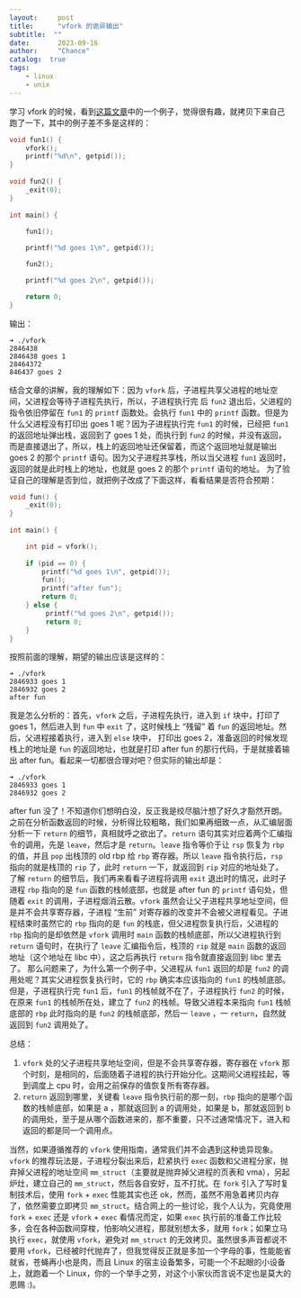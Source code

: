 ```yaml
---
layout:     post
title:      "vfork 的诡异输出"
subtitle:  ""
date:       2023-09-16
author:     "Chance"
catalog:  true
tags:
    - linux
    - unix
---
```


学习 vfork 的时候，看到[这篇文章](https://blog.csdn.net/kxcfzyk/article/details/41411099)中的一个例子，觉得很有趣，就拷贝下来自己跑了一下，其中的例子差不多是这样的：
```c
void fun1() {
    vfork();
    printf("%d\n", getpid());
}
 
void fun2() {
    _exit(0);
}
 
int main() {
 
    fun1();

    printf("%d goes 1\n", getpid());

    fun2();   

    printf("%d goes 2\n", getpid());

    return 0;
}
```
<!-- more -->
输出： 
```shell
➜ ./vfork
2846438
2846438 goes 1
28464372
846437 goes 2
```
结合文章的讲解，我的理解如下：因为 `vfork` 后，子进程共享父进程的地址空间，父进程会等待子进程先执行，所以，子进程执行完 后 `fun2` 退出后，父进程的指令依旧停留在 `fun1` 的 `printf` 函数处。会执行 `fun1` 中的 `printf` 函数。但是为什么父进程没有打印出 goes 1 呢？因为子进程执行完 `fun1` 的时候，已经把 `fun1` 的返回地址弹出栈，返回到了 goes 1 处，而执行到 `fun2` 的时候，并没有返回，而是直接退出了，所以，栈上的返回地址还保留着，而这个返回地址就是输出 goes 2 的那个 `printf` 语句。因为父子进程共享栈，所以当父进程 `fun1` 返回时，返回的就是此时栈上的地址，也就是 goes 2 的那个 `printf` 语句的地址。
为了验证自己的理解是否到位，就把例子改成了下面这样，看看结果是否符合预期：
```c
void fun() {
    _exit(0);
}
 
int main() {

    int pid = vfork();
 
    if (pid == 0) {
        printf("%d goes 1\n", getpid());
        fun();   
        printf("after fun");
        return 0;
    } else {
         printf("%d goes 2\n", getpid());
         return 0;
    }
}
```
按照前面的理解，期望的输出应该是这样的：
```shell
➜ ./vfork             
2846933 goes 1
2846932 goes 2
after fun
```
我是怎么分析的：首先，`vfork` 之后，子进程先执行，进入到 `if` 块中，打印了 goes 1，然后进入到 `fun` 中 `exit` 了，这时候栈上 “残留” 着 `fun` 的返回地址。然后，父进程接着执行，进入到 `else` 块中， 打印出 goes 2，准备返回的时候发现栈上的地址是 `fun` 的返回地址，也就是打印 after fun 的那行代码，于是就接着输出 after fun。看起来一切都很合理对吧？但实际的输出却是：
```shell
➜ ./vfork             
2846933 goes 1
2846932 goes 2
```
after fun 没了！不知道你们想明白没，反正我是绞尽脑汁想了好久才豁然开朗。之前在分析函数返回的时候，分析得比较粗略，我们如果再细致一点，从汇编层面分析一下 `return` 的细节，真相就呼之欲出了。`return` 语句其实对应着两个汇编指令的调用，先是 `leave`，然后才是 `return`。`leave` 指令等价于让 `rsp` 恢复为 `rbp` 的值，并且 `pop` 出栈顶的 old rbp 给 `rbp` 寄存器。所以 `leave` 指令执行后，`rsp` 指向的就是栈顶的 `rip` 了，此时 `return` 一下，就返回到 `rip` 对应的地址处了。
了解 `return` 的细节后，我们再来看看子进程将调用 `exit` 退出时的情况，此时子进程 `rbp` 指向的是 `fun` 函数的栈帧底部，也就是 after fun 的 `printf` 语句处，但随着 `exit` 的调用，子进程烟消云散。`vfork` 虽然会让父子进程共享地址空间，但是并不会共享寄存器，子进程 “生前” 对寄存器的改变并不会被父进程看见。子进程结束时虽然它的 `rbp` 指向的是 `fun` 的栈底，但父进程恢复执行后，父进程的 `rbp` 指向的是却依然是 `vfork` 调用时 `main` 函数的栈帧底部，所以父进程执行到 `return` 语句时，在执行了 `leave` 汇编指令后，栈顶的 `rip` 就是 `main` 函数的返回地址（这个地址在 libc 中），这之后再执行 `return` 指令就直接返回到 libc 里去了。
那么问题来了，为什么第一个例子中，父进程从 `fun1` 返回的却是 `fun2` 的调用处呢？其实父进程恢复执行时，它的 `rbp` 确实本应该指向的 `fun1` 的栈帧底部。但是，子进程执行完 `fun1` 后，`fun1` 的栈帧就不在了，子进程执行 `fun2` 的时候，在原来 `fun1` 的栈帧所在处，建立了 `fun2` 的栈帧。导致父进程本来指向 `fun1` 栈帧底部的 `rbp` 此时指向的是 `fun2` 的栈帧底部，然后一 `leave` ，一 `return`，自然就返回到 `fun2` 调用处了。

总结：
1. `vfork` 处的父子进程共享地址空间，但是不会共享寄存器，寄存器在 `vfork` 那个时刻，是相同的，后面随着子进程的执行开始分化。这期间父进程挂起，等到调度上 cpu 时，会用之前保存的值恢复所有寄存器。
2. `return` 返回到哪里，关键看 `leave` 指令执行前的那一刻，`rbp` 指向的是哪个函数的栈帧底部，如果是 a ，那就返回到 a 的调用处，如果是 b，那就返回到 b 的调用处，至于是从哪个函数进来的，那不重要，只不过通常情况下，进入和返回的都是同一个调用点。
   
当然，如果遵循推荐的 `vfork` 使用指南，通常我们并不会遇到这种诡异现象。`vfork` 的推荐玩法是，子进程分裂出来后，赶紧执行 `exec` 函数和父进程分家，抛弃掉父进程的地址空间 `mm_struct`（主要就是抛弃掉父进程的页表和 vma），另起炉灶，建立自己的 `mm_struct`，然后各自安好，互不打扰。在 `fork` 引入了写时复制技术后，使用 `fork` + `exec` 性能其实也还 ok，然而，虽然不用急着拷贝内存了，依然需要立即拷贝 `mm_struct`。结合网上的一些讨论，我个人认为，究竟使用 `fork` + `exec` 还是 `vfork` + `exec` 看情况而定，如果 `exec` 执行前的准备工作比较多，会在各种函数间穿梭，怕影响父进程，那就别想太多，就用 `fork`；如果立马执行 `exec`，就使用 `vfork`，避免对 `mm_struct` 的无效拷贝。虽然很多声音都说不要用 `vfork`，已经被时代抛弃了，但我觉得反正就是多加一个字母的事，性能能省就省，苍蝇再小也是肉，而且 Linux 的宿主设备繁多，可能一个不起眼的小设备上，就跑着一个 Linux，你的一个举手之劳，对这个小家伙而言说不定也是莫大的恩赐 :)。
